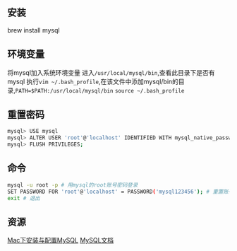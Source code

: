 ## 安装

brew install mysql

## 环境变量

将mysql加入系统环境变量
进入`/usr/local/mysql/bin`,查看此目录下是否有mysql
执行`vim ~/.bash_profile`,在该文件中添加mysql/bin的目录,`PATH=$PATH:/usr/local/mysql/bin`
`source ~/.bash_profile`


## 重置密码

```bash
mysql> USE mysql
mysql> ALTER USER 'root'@'localhost' IDENTIFIED WITH mysql_native_password BY 'admin123';
mysql> FLUSH PRIVILEGES;
```

## 命令

```bash
mysql -u root -p # 用mysql的root账号密码登录
SET PASSWORD FOR 'root'@'localhost' = PASSWORD('mysql123456'); # 重置账号密码
exit # 退出

```

## 资源

[Mac下安装与配置MySQL](https://www.jianshu.com/p/a8e4068a7a8a)
[MySQL文档](http://www.runoob.com/mysql/mysql-create-database.html)